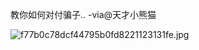 

教你如何对付骗子.. -via@天才小熊猫

![f77b0c78dcf44795b0fd8221123131fe.jpg](https://wxlzmt.github.io/cdn1/ext/qw/groups/40019/f77b0c78dcf44795b0fd8221123131fe.jpg)

